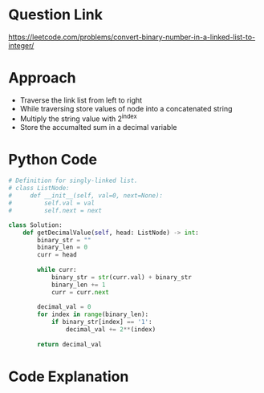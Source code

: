 # Question Link
https://leetcode.com/problems/convert-binary-number-in-a-linked-list-to-integer/

# Approach

- Traverse the link list from left to right
- While traversing store values of node into a concatenated string
- Multiply the string value with 2<sup>index</sup> 
- Store the accumalted sum in a decimal variable

# Python Code

```Python
# Definition for singly-linked list.
# class ListNode:
#     def __init__(self, val=0, next=None):
#         self.val = val
#         self.next = next

class Solution:
    def getDecimalValue(self, head: ListNode) -> int:
        binary_str = ""
        binary_len = 0
        curr = head
        
        while curr:
            binary_str = str(curr.val) + binary_str
            binary_len += 1
            curr = curr.next
        
        decimal_val = 0
        for index in range(binary_len):
            if binary_str[index] == '1':
                decimal_val += 2**(index)
        
        return decimal_val
 ```

# Code Explanation

